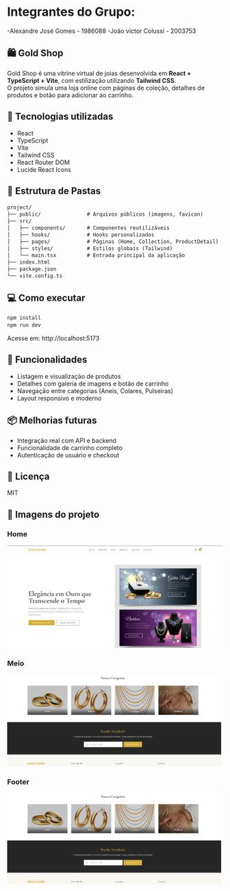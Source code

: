 # Integrantes do Grupo:
-Alexandre José Gomes - 1986088
-João victor Colussi - 2003753

## 🛍️ Gold Shop

Gold Shop é uma vitrine virtual de joias desenvolvida em **React + TypeScript + Vite**, com estilização utilizando **Tailwind CSS**.  
O projeto simula uma loja online com páginas de coleção, detalhes de produtos e botão para adicionar ao carrinho.

## 🚀 Tecnologias utilizadas

- React
- TypeScript
- Vite
- Tailwind CSS
- React Router DOM
- Lucide React Icons

## 📁 Estrutura de Pastas

```
project/
├── public/               # Arquivos públicos (imagens, favicon)
├── src/
│   ├── components/       # Componentes reutilizáveis
│   ├── hooks/            # Hooks personalizados
│   ├── pages/            # Páginas (Home, Collection, ProductDetail)
│   ├── styles/           # Estilos globais (Tailwind)
│   └── main.tsx          # Entrada principal da aplicação
├── index.html
├── package.json
└── vite.config.ts
```

## 💻 Como executar

```bash
npm install
npm run dev
```

Acesse em: http://localhost:5173

## 🧪 Funcionalidades

- Listagem e visualização de produtos
- Detalhes com galeria de imagens e botão de carrinho
- Navegação entre categorias (Aneis, Colares, Pulseiras)
- Layout responsivo e moderno

## 📦 Melhorias futuras

- Integração real com API e backend
- Funcionalidade de carrinho completo
- Autenticação de usuário e checkout

## 📝 Licença

MIT 


## 📝 Imagens do projeto

### Home
![Home](./assets/Home.png)

### Meio
![Meio](./assets/Meio.png)

### Footer
![Footer](./assets/Footer.png)
